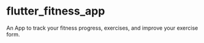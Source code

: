 # flutter_fitness_app

An App to track your fitness progress, exercises, and improve your exercise form.


